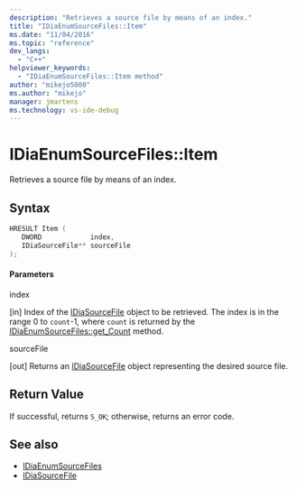 ```yaml
---
description: "Retrieves a source file by means of an index."
title: "IDiaEnumSourceFiles::Item"
ms.date: "11/04/2016"
ms.topic: "reference"
dev_langs:
  - "C++"
helpviewer_keywords:
  - "IDiaEnumSourceFiles::Item method"
author: "mikejo5000"
ms.author: "mikejo"
manager: jmartens
ms.technology: vs-ide-debug
---
```

# IDiaEnumSourceFiles::Item

Retrieves a source file by means of an index.

## Syntax

```C++
HRESULT Item ( 
   DWORD            index,
   IDiaSourceFile** sourceFile
);
```

#### Parameters
 index

[in] Index of the [IDiaSourceFile](../../debugger/debug-interface-access/idiasourcefile.md) object to be retrieved. The index is in the range 0 to `count`-1, where `count` is returned by the [IDiaEnumSourceFiles::get_Count](../../debugger/debug-interface-access/idiaenumsourcefiles-get-count.md) method.

 sourceFile

[out] Returns an [IDiaSourceFile](../../debugger/debug-interface-access/idiasourcefile.md) object representing the desired source file.

## Return Value
 If successful, returns `S_OK`; otherwise, returns an error code.

## See also
- [IDiaEnumSourceFiles](../../debugger/debug-interface-access/idiaenumsourcefiles.md)
- [IDiaSourceFile](../../debugger/debug-interface-access/idiasourcefile.md)
